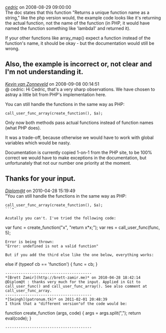 *[cedric]()* on 2008-08-29 09:00:00  
The doc states that this function &quot;Returns a unique function name as a string,&quot; like the php version would, the example code looks like it's returning the actual function, not the name of the function (in PHP, it would have named the function something like 'lambda1' and returned it).

If your other functions like array_map() expect a function instead of the function's name, it should be okay - but the documentation would still be wrong.

Also, the example is incorrect or, not clear and I'm not understanding it.
---------------------------------------
*[Kevin van Zonneveld](http://kevin.vanzonneveld.net)* on 2008-09-08 00:14:51  
@ cedric: Hi Cedric, that's a very sharp observations. We have chosen to astray a little bit from PHP's implementation here. 

You can still handle the functions in the same way as PHP:
```
call_user_func_array(create_function(), $a);
```

Only now both methods pass actual functions instead of function names (what PHP does).

It was a trade-off, because otherwise we would have to work with global variables which would be nasty.

Documentation is currently copied 1-on-1 from the PHP site, to be 100% correct we would have to make exceptions in the documentation, but unfortunately that not our number one priority at the moment. 

Thanks for your input.
---------------------------------------
*[Diplom@t](difane.com)* on 2010-04-28 15:19:49  
"You can still handle the functions in the same way as PHP:
```
call_user_func_array(create_function(), $a);
```"

Acutally you can't. I've tried the following code:
```
var func = create_function("x", "return x*x;");
var res = call_user_func(func, 5);
```
Error is being thrown:
"Error: undefined is not a valid function"

But if you add the third else like the one below, everything works:

```
else if (typeof cb == 'function')
{
    func = cb;
}
```
---------------------------------------
*[Brett Zamir](http://brett-zamir.me)* on 2010-04-28 18:42:14  
@Diplom@t : thanks very much for the input. Applied in Git to call_user_func() and call_user_func_array(). See also comment at call_user_func_array.
---------------------------------------
*[Seingh](patronum.tk)* on 2011-02-01 20:48:39  
I think that a "different version"of the code would be:
```
function create_function (args, code) {
args = args.split(",");
return eval(code);
}
```
---------------------------------------
